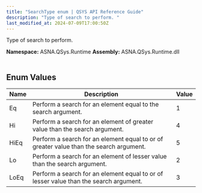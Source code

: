 ```yaml
---
title: "SearchType enum | QSYS API Reference Guide"
description: "Type of search to perform. "
last_modified_at: 2024-07-09T17:00:50Z
---
```


Type of search to perform.

**Namespace:** ASNA.QSys.Runtime
**Assembly:** ASNA.QSys.Runtime.dll
<br>
<br>

## Enum Values

| Name | Description | Value
| --- | --- | --- 
| Eq | Perform a search for an element equal to the search argument. | 1 |
| Hi | Perform a search for an element of greater value than the search argument. | 4 |
| HiEq | Perform a search for an element equal to or of greater value than the search argument. | 5 |
| Lo | Perform a search for an element of lesser value than the search argument. | 2 |
| LoEq | Perform a search for an element equal to or of lesser value than the search argument. | 3 |
